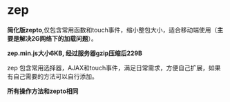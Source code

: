 # zep

**简化版zepto**,仅包含常用函数和touch事件，缩小整包大小，适合移动端使用（<b>主要是解决2G网络下的加载问题</b>）。

**zep.min.js大小6KB, 经过服务器gzip压缩后229B**

zep 包含常用选择器，AJAX和touch事件，满足日常需求，方便自己扩展，如果有自己需要的方法可以自行添加。

**所有操作方法和zepto相同**

